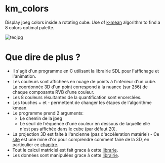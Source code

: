 # km_colors
Display jpeg colors inside a rotating cube.
Use of [k-mean](https://github.com/ogus/kmeans-quantizer) algorithm to find a 8 colors optimal palette.

![teojpg](/samples/sample.gif)

# Que dire de plus ?
- Il s'agit d'un programme en C utilisant la librairie SDL pour l'affichage et l'animation.
- Les couleurs sont affichées en nuage de points à l'intérieur d'un cube. La coordonnée 3D d'un point correspond à la nuance (sur 256) de chaque composante RVB d'une couleur.
- Les 8 couleurs résultantes de la quantification sont encerclées.
- Les touches + et - permettent de changer les étapes de l'algorithme kmean.
- Le programme prend 2 arguments:
  - Le chemin de la jpeg
  - Le seuil de fréquence d'une couleur en dessous de laquelle elle n'est pas affichée dans le cube (par défaut 20).
- La projection 3D est faite à l'ancienne (pas d'accéleration matériel) - Ce [site](https://www.scratchapixel.com/index.php) est une mine d'or pour comprendre comment faire de la 3D, en particulier ce [chapitre](https://www.scratchapixel.com/lessons/3d-basic-rendering/computing-pixel-coordinates-of-3d-point/mathematics-computing-2d-coordinates-of-3d-points).
- Tout le calcul matriciel est fait grace à cette [librarie](https://github.com/felselva/mathc).
- Les données sont manipulées grace à cette [librairie](https://github.com/bkthomps/Containers).
